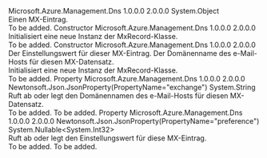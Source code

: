 <Type Name="MxRecord" FullName="Microsoft.Azure.Management.Dns.Models.MxRecord">
  <TypeSignature Language="C#" Value="public class MxRecord" />
  <TypeSignature Language="ILAsm" Value=".class public auto ansi beforefieldinit MxRecord extends System.Object" />
  <TypeSignature Language="DocId" Value="T:Microsoft.Azure.Management.Dns.Models.MxRecord" />
  <TypeSignature Language="VB.NET" Value="Public Class MxRecord" />
  <TypeSignature Language="F#" Value="type MxRecord = class" />
  <AssemblyInfo>
    <AssemblyName>Microsoft.Azure.Management.Dns</AssemblyName>
    <AssemblyVersion>1.0.0.0</AssemblyVersion>
    <AssemblyVersion>2.0.0.0</AssemblyVersion>
  </AssemblyInfo>
  <Base>
    <BaseTypeName>System.Object</BaseTypeName>
  </Base>
  <Interfaces />
  <Docs>
    <summary>
            Einen MX-Eintrag.
            </summary>
    <remarks>To be added.</remarks>
  </Docs>
  <Members>
    <Member MemberName=".ctor">
      <MemberSignature Language="C#" Value="public MxRecord ();" />
      <MemberSignature Language="ILAsm" Value=".method public hidebysig specialname rtspecialname instance void .ctor() cil managed" />
      <MemberSignature Language="DocId" Value="M:Microsoft.Azure.Management.Dns.Models.MxRecord.#ctor" />
      <MemberSignature Language="VB.NET" Value="Public Sub New ()" />
      <MemberType>Constructor</MemberType>
      <AssemblyInfo>
        <AssemblyName>Microsoft.Azure.Management.Dns</AssemblyName>
        <AssemblyVersion>1.0.0.0</AssemblyVersion>
        <AssemblyVersion>2.0.0.0</AssemblyVersion>
      </AssemblyInfo>
      <Parameters />
      <Docs>
        <summary>
            Initialisiert eine neue Instanz der MxRecord-Klasse.
            </summary>
        <remarks>To be added.</remarks>
      </Docs>
    </Member>
    <Member MemberName=".ctor">
      <MemberSignature Language="C#" Value="public MxRecord (Nullable&lt;int&gt; preference = null, string exchange = null);" />
      <MemberSignature Language="ILAsm" Value=".method public hidebysig specialname rtspecialname instance void .ctor(valuetype System.Nullable`1&lt;int32&gt; preference, string exchange) cil managed" />
      <MemberSignature Language="DocId" Value="M:Microsoft.Azure.Management.Dns.Models.MxRecord.#ctor(System.Nullable{System.Int32},System.String)" />
      <MemberSignature Language="VB.NET" Value="Public Sub New (Optional preference As Nullable(Of Integer) = null, Optional exchange As String = null)" />
      <MemberSignature Language="F#" Value="new Microsoft.Azure.Management.Dns.Models.MxRecord : Nullable&lt;int&gt; * string -&gt; Microsoft.Azure.Management.Dns.Models.MxRecord" Usage="new Microsoft.Azure.Management.Dns.Models.MxRecord (preference, exchange)" />
      <MemberType>Constructor</MemberType>
      <AssemblyInfo>
        <AssemblyName>Microsoft.Azure.Management.Dns</AssemblyName>
        <AssemblyVersion>1.0.0.0</AssemblyVersion>
        <AssemblyVersion>2.0.0.0</AssemblyVersion>
      </AssemblyInfo>
      <Parameters>
        <Parameter Name="preference" Type="System.Nullable&lt;System.Int32&gt;" />
        <Parameter Name="exchange" Type="System.String" />
      </Parameters>
      <Docs>
        <param name="preference">Der Einstellungswert für dieser MX-Eintrag.</param>
        <param name="exchange">Der Domänenname des e-Mail-Hosts für diesen MX-Datensatz.</param>
        <summary>
            Initialisiert eine neue Instanz der MxRecord-Klasse.
            </summary>
        <remarks>To be added.</remarks>
      </Docs>
    </Member>
    <Member MemberName="Exchange">
      <MemberSignature Language="C#" Value="public string Exchange { get; set; }" />
      <MemberSignature Language="ILAsm" Value=".property instance string Exchange" />
      <MemberSignature Language="DocId" Value="P:Microsoft.Azure.Management.Dns.Models.MxRecord.Exchange" />
      <MemberSignature Language="VB.NET" Value="Public Property Exchange As String" />
      <MemberSignature Language="F#" Value="member this.Exchange : string with get, set" Usage="Microsoft.Azure.Management.Dns.Models.MxRecord.Exchange" />
      <MemberType>Property</MemberType>
      <AssemblyInfo>
        <AssemblyName>Microsoft.Azure.Management.Dns</AssemblyName>
        <AssemblyVersion>1.0.0.0</AssemblyVersion>
        <AssemblyVersion>2.0.0.0</AssemblyVersion>
      </AssemblyInfo>
      <Attributes>
        <Attribute>
          <AttributeName>Newtonsoft.Json.JsonProperty(PropertyName="exchange")</AttributeName>
        </Attribute>
      </Attributes>
      <ReturnValue>
        <ReturnType>System.String</ReturnType>
      </ReturnValue>
      <Docs>
        <summary>
            Ruft ab oder legt den Domänennamen des e-Mail-Hosts für diesen MX-Datensatz.
            </summary>
        <value>To be added.</value>
        <remarks>To be added.</remarks>
      </Docs>
    </Member>
    <Member MemberName="Preference">
      <MemberSignature Language="C#" Value="public Nullable&lt;int&gt; Preference { get; set; }" />
      <MemberSignature Language="ILAsm" Value=".property instance valuetype System.Nullable`1&lt;int32&gt; Preference" />
      <MemberSignature Language="DocId" Value="P:Microsoft.Azure.Management.Dns.Models.MxRecord.Preference" />
      <MemberSignature Language="VB.NET" Value="Public Property Preference As Nullable(Of Integer)" />
      <MemberSignature Language="F#" Value="member this.Preference : Nullable&lt;int&gt; with get, set" Usage="Microsoft.Azure.Management.Dns.Models.MxRecord.Preference" />
      <MemberType>Property</MemberType>
      <AssemblyInfo>
        <AssemblyName>Microsoft.Azure.Management.Dns</AssemblyName>
        <AssemblyVersion>1.0.0.0</AssemblyVersion>
        <AssemblyVersion>2.0.0.0</AssemblyVersion>
      </AssemblyInfo>
      <Attributes>
        <Attribute>
          <AttributeName>Newtonsoft.Json.JsonProperty(PropertyName="preference")</AttributeName>
        </Attribute>
      </Attributes>
      <ReturnValue>
        <ReturnType>System.Nullable&lt;System.Int32&gt;</ReturnType>
      </ReturnValue>
      <Docs>
        <summary>
            Ruft ab oder legt den Einstellungswert für diese MX-Eintrag.
            </summary>
        <value>To be added.</value>
        <remarks>To be added.</remarks>
      </Docs>
    </Member>
  </Members>
</Type>